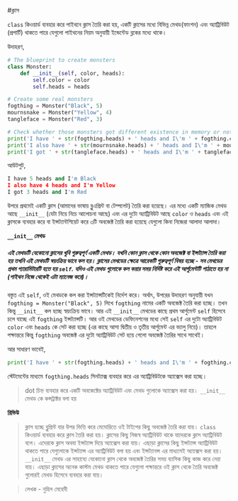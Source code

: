 #ক্লাস

`class` কিওয়ার্ড ব্যবহার করে পাইথনে ক্লাস তৈরি করা হয়, একটি ক্লাসের মধ্যে বিভিন্ন মেথড(ফাংশন) এবং অ্যাট্রিবিউট (প্রপার্টি) থাকতে পারে যেগুলো পাইথনের নিয়ম অনুযায়ী ইন্ডেন্টেড ব্লকের মধ্যে থাকে।   

উদাহরণ,

```python
# The blueprint to create monsters
class Monster:
    def __init__(self, color, heads):
        self.color = color
        self.heads = heads

# Create some real monsters
fogthing = Monster("Black", 5)
mournsnake = Monster("Yellow", 4)
tangleface = Monster("Red", 3)

# Check whether those monsters got different existence in memory or not
print('I have ' + str(fogthing.heads) + ' heads and I\'m ' + fogthing.color)
print('I also have ' + str(mournsnake.heads) + ' heads and I\'m ' + mournsnake.color)
print('I got ' + str(tangleface.heads) + ' heads and I\'m ' + tangleface.color)
```

আউটপুট,

```python
I have 5 heads and I'm Black
I also have 4 heads and I'm Yellow
I got 3 heads and I'm Red
```

উপরে প্রথমেই একটি ক্লাস (আমাদের ভাষায় ব্লুএপ্রিন্ট বা টেম্পলেট) তৈরি করা হয়েছে। এর মধ্যে একটি ম্যাজিক মেথড আছে `__init__` (যেটা নিয়ে নিচে আলোচনা আছে) এবং এর দুটো অ্যাট্রিবিউট আছে `color` ও `heads` এবং এই ক্লাসকে ব্যবহার করে বা ইন্সট্যান্টশিয়েট করে ৩টি অবজেক্ট তৈরি করা হয়েছে যেগুলো কিনা নিজেরা আলাদা আলাদা।   


**`__init__` মেথড**   

##### এই মেথডটি যেকোনো ক্লাসের খুবি গুরুত্বপূর্ণ একটি মেথড। যখনি কোন ক্লাস থেকে কোন অবজেক্ট বা ইন্সট্যান্স তৈরি করা হয় তখনি এই মেথডটি স্বয়ংক্রিয় ভাবে কল হয়। ক্লাসের মেথডের ক্ষেত্রে আরেকটি গুরুত্বপূর্ণ বিষয় হচ্ছে - সব মেথডের প্রথম প্যারামিটারটি হতে হয় `self`. যদিও এই মেথড গুলোকে কল করার সময় নির্দিষ্ট করে এই আর্গুমেন্টটি পাঠাতে হয় না (পাইথন নিজে থেকেই এটা ম্যানেজ করে)।    

বস্তুত এই `self`, ওই মেথডকে কল করা ইন্সট্যান্সটিকেই নির্দেশ করে। অর্থাৎ, উপরের উদাহরণ অনুযায়ী যখন `fogthing = Monster("Black", 5)` লিখে `fogthing` নামের একটি অবজেক্ট তৈরি করা হচ্ছে। তখন কিন্তু `__init__` কল হচ্ছে স্বয়ংক্রিয় ভাবে। আর এই `__init__` মেথডের কাছে প্রথম আর্গুমেন্ট `self` হিসেবে চলে যাচ্ছে এই `fogthing` ইন্সট্যান্সটি। আর ওই মেথডের ডেফিনেশনের মধ্যে সেই `self` এর দুটো অ্যাট্রিবিউট `color` এবং `heads` কে সেট করা হচ্ছে (এর কাছে আসা দ্বিতীয় ও তৃতীয় আর্গুমেন্ট এর ভ্যালু নিয়ে)। তাহলে পক্ষান্তরে কিন্তু `fogthing` অবজেক্ট এর দুটো অ্যাট্রিবিউট সেট হয়ে গেলো অবজেক্ট তৈরির সাথে সাথেই।   

আর সাধারণ ভাবেই,   

```python
print('I have ' + str(fogthing.heads) + ' heads and I\'m ' + fogthing.color)
```   

 স্টেটমেন্টের মাধ্যমে `fogthing.heads` সিনট্যাক্স ব্যবহার করে এর অ্যাট্রিবিউটকে অ্যাক্সেস করা হচ্ছে। 
 
> dot চিহ্ন ব্যবহার করে একটি অবজেক্টের অ্যাট্রিবিউট এবং মেথড গুলোকে অ্যাক্সেস করা হয়। 
`__init__` মেথড কে কন্সট্রাক্টর বলা হয়


**রিভিউ**

> ক্লাস হচ্ছে ব্লুপ্রিন্ট যার উপর ভিত্তি করে মেমোরিতে ওই টাইপের কিছু অবজেক্ট তৈরি করা যায়। `class` কিওয়ার্ড ব্যবহার করে ক্লাস তৈরি করা হয়। ক্লাসের কিছু নিজস্ব অ্যাট্রিবিউট থাকে যাদেরকে ক্লাস অ্যাট্রিবিউট বলে। এদেরকে ক্লাস অথবা ইন্সট্যান্স দিয়ে অ্যাক্সেস করা যায়। এছাড়া ক্লাসের কিছু ইন্সট্যান্স অ্যাট্রিবিউট থাকতে পারে যেগুলোকে ইন্সট্যান্স এর অ্যাট্রিবিউট বলা হয় এবং ইন্সট্যানন্স এর মাধ্যমেই অ্যাক্সেস করা হয়। `__init__` মেথড এর সাহায্যে যেকোনো ক্লাস থেকে অবজেক্ট তৈরির সময় ব্যাসিক কিছু কাজ করে নেয়া যায়। এছাড়া ক্লাসের অনেক কাস্টম মেথড থাকতে পারে যেগুলো পক্ষান্তরে ওই ক্লাস থেকে তৈরি অবজেক্ট গুলোরই মেথড হিসেবে ব্যবহার করা যায়।    

> লেখক - নুহিল মেহেদী



 
